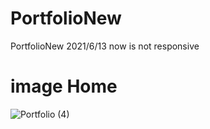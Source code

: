 # PortfolioNew
PortfolioNew 2021/6/13   now is not responsive


# image Home 
![Portfolio (4)](https://user-images.githubusercontent.com/75854041/121808641-25ebbe00-cc62-11eb-964f-78a411794d81.png)
